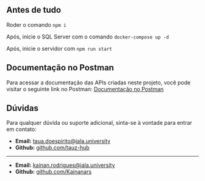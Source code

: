 ## Antes de tudo

Roder o comando ``npm i``

Após, inicie o SQL Server com o comando ``docker-compose up -d``

Após, inicie o servidor com ``npm run start``

## Documentação no Postman

Para acessar a documentação das APIs criadas neste projeto, você pode visitar o seguinte link no Postman: [Documentação no Postman](https://documenter.getpostman.com/view/15534443/2sA3e2gVcK)

## Dúvidas

Para qualquer dúvida ou suporte adicional, sinta-se à vontade para entrar em contato:

- **Email:** [taua.doespirito@jala.university](mailto:taua.doespirito@jala.university)
- **Github:** [github.com/tauz-hub](https://github.com/tauz-hub)

---
- **Email:** [kainan.rodrigues@jala.university](mailto:kainan.rodrigues@jala.university)
- **Github:** [github.com/Kainanars](https://github.com/Kainanars)
